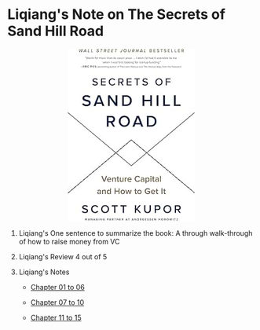 # Liqiang's Note on The Secrets of Sand Hill Road

<p align="center">
  <img src="./imgs/SecretesofSandHullRoad_small.jpg" />
</p>


1. Liqiang's One sentence to summarize the book:
    A through walk-through of how to raise money from VC

1. Liqiang's Review
    4 out of 5

1. Liqiang's Notes

    * [Chapter 01 to 06](./chapter_1_6_Introduction.md)

    * [Chapter 07 to 10](./chapter_7_10_DirectContactwithVCs)

    * [Chapter 11 to 15](./chapter_11_15_Examples.md)
